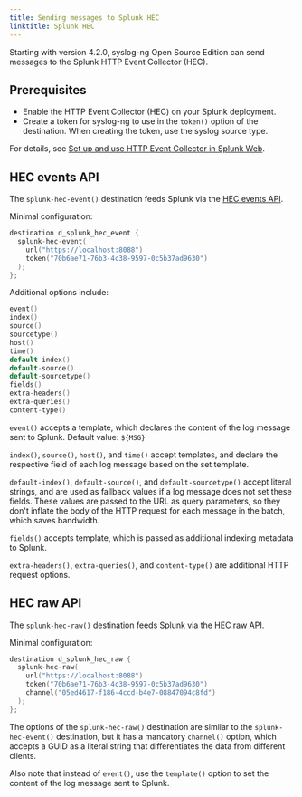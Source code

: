 ```yaml
---
title: Sending messages to Splunk HEC
linktitle: Splunk HEC
---
```


Starting with version 4.2.0, syslog-ng Open Source Edition can send messages to the Splunk HTTP Event Collector (HEC).

## Prerequisites

- Enable the HTTP Event Collector (HEC) on your Splunk deployment.
- Create a token for syslog-ng to use in the `token()` option of the destination. When creating the token, use the syslog source type.

For details, see [Set up and use HTTP Event Collector in Splunk Web](https://docs.splunk.com/Documentation/Splunk/latest/Data/UsetheHTTPEventCollector).

## HEC events API

The `splunk-hec-event()` destination feeds Splunk via the [HEC events API](https://docs.splunk.com/Documentation/Splunk/9.0.4/RESTREF/RESTinput#services.2Fcollector.2Fevent.2F1.0).

Minimal configuration:

```c
destination d_splunk_hec_event {
  splunk-hec-event(
    url("https://localhost:8088")
    token("70b6ae71-76b3-4c38-9597-0c5b37ad9630")
  );
};
```

Additional options include:

```c
event()
index()
source()
sourcetype()
host()
time()
default-index()
default-source()
default-sourcetype()
fields()
extra-headers()
extra-queries()
content-type()
```

`event()` accepts a template, which declares the content of the log message sent to Splunk. Default value: `${MSG}`

`index()`, `source()`, `host()`, and `time()` accept templates, and declare the respective field of each log message based on the set template.

`default-index()`, `default-source()`, and `default-sourcetype()` accept literal strings, and are used as fallback values if a log message does not set these fields. These values are passed to the URL as query parameters, so they don't inflate the body of the HTTP request
for each message in the batch, which saves bandwidth.

`fields()` accepts template, which is passed as additional indexing metadata to Splunk.

`extra-headers()`, `extra-queries()`, and `content-type()` are additional HTTP request options.

## HEC raw API

The `splunk-hec-raw()` destination feeds Splunk via the [HEC raw API](https://docs.splunk.com/Documentation/Splunk/9.0.4/RESTREF/RESTinput#services.2Fcollector.2Fraw.2F1.0).

Minimal configuration:

```c
destination d_splunk_hec_raw {
  splunk-hec-raw(
    url("https://localhost:8088")
    token("70b6ae71-76b3-4c38-9597-0c5b37ad9630")
    channel("05ed4617-f186-4ccd-b4e7-08847094c8fd")
  );
};
```

The options of the `splunk-hec-raw()` destination are similar to the `splunk-hec-event()` destination, but it has a mandatory `channel()` option, which accepts a GUID as a literal string that differentiates the data from different clients.

Also note that instead of `event()`, use the `template()` option to set the content of the log message sent to Splunk.
